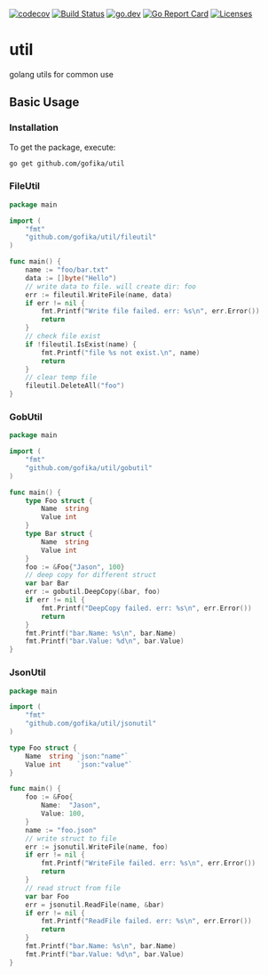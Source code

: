 [![codecov](https://codecov.io/gh/gofika/util/branch/main/graph/badge.svg)](https://codecov.io/gh/gofika/util)
[![Build Status](https://github.com/gofika/util/workflows/build/badge.svg)](https://github.com/gofika/util)
[![go.dev](https://img.shields.io/badge/go.dev-reference-007d9c?logo=go&logoColor=white)](https://pkg.go.dev/github.com/gofika/util)
[![Go Report Card](https://goreportcard.com/badge/github.com/gofika/util)](https://goreportcard.com/report/github.com/gofika/util)
[![Licenses](https://img.shields.io/github/license/gofika/util)](LICENSE)

# util

golang utils for common use

## Basic Usage

### Installation

To get the package, execute:

```bash
go get github.com/gofika/util
```

### FileUtil

```go
package main

import (
	"fmt"
	"github.com/gofika/util/fileutil"
)

func main() {
	name := "foo/bar.txt"
	data := []byte("Hello")
	// write data to file. will create dir: foo
	err := fileutil.WriteFile(name, data)
	if err != nil {
		fmt.Printf("Write file failed. err: %s\n", err.Error())
		return
	}
	// check file exist
	if !fileutil.IsExist(name) {
		fmt.Printf("file %s not exist.\n", name)
		return
	}
	// clear temp file
	fileutil.DeleteAll("foo")
}
```

### GobUtil

```go
package main

import (
	"fmt"
	"github.com/gofika/util/gobutil"
)

func main() {
	type Foo struct {
		Name  string
		Value int
	}
	type Bar struct {
		Name  string
		Value int
	}
	foo := &Foo{"Jason", 100}
	// deep copy for different struct
	var bar Bar
	err := gobutil.DeepCopy(&bar, foo)
	if err != nil {
		fmt.Printf("DeepCopy failed. err: %s\n", err.Error())
		return
	}
	fmt.Printf("bar.Name: %s\n", bar.Name)
	fmt.Printf("bar.Value: %d\n", bar.Value)
}
```

### JsonUtil

```go
package main

import (
	"fmt"
	"github.com/gofika/util/jsonutil"
)

type Foo struct {
	Name  string `json:"name"`
	Value int    `json:"value"`
}

func main() {
	foo := &Foo{
		Name:  "Jason",
		Value: 100,
	}
	name := "foo.json"
	// write struct to file
	err := jsonutil.WriteFile(name, foo)
	if err != nil {
		fmt.Printf("WriteFile failed. err: %s\n", err.Error())
		return
	}
	// read struct from file
	var bar Foo
	err = jsonutil.ReadFile(name, &bar)
	if err != nil {
		fmt.Printf("ReadFile failed. err: %s\n", err.Error())
		return
	}
	fmt.Printf("bar.Name: %s\n", bar.Name)
	fmt.Printf("bar.Value: %d\n", bar.Value)
}
```